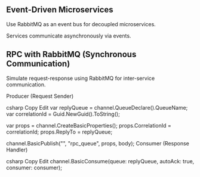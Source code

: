 
## Event-Driven Microservices
Use RabbitMQ as an event bus for decoupled microservices.

Services communicate asynchronously via events.

## RPC with RabbitMQ (Synchronous Communication)
Simulate request-response using RabbitMQ for inter-service communication.

Producer (Request Sender)

csharp
Copy
Edit
var replyQueue = channel.QueueDeclare().QueueName;
var correlationId = Guid.NewGuid().ToString();

var props = channel.CreateBasicProperties();
props.CorrelationId = correlationId;
props.ReplyTo = replyQueue;

channel.BasicPublish("", "rpc_queue", props, body);
Consumer (Response Handler)

csharp
Copy
Edit
channel.BasicConsume(queue: replyQueue, autoAck: true, consumer: consumer);